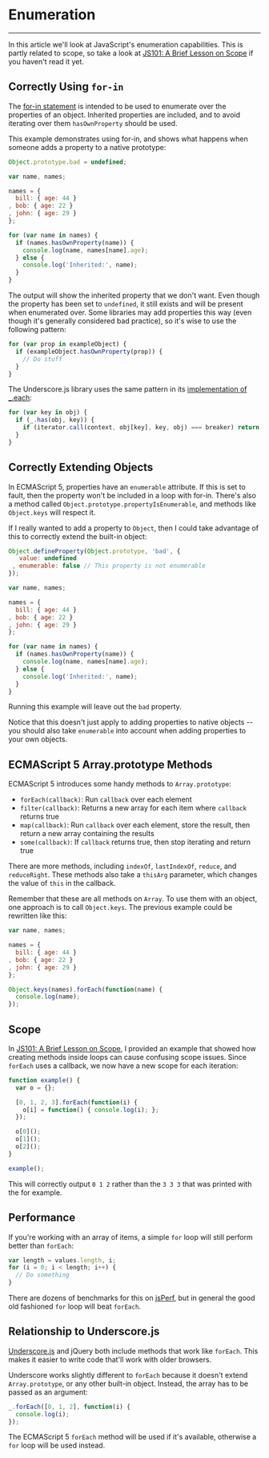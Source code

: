 # Enumeration

------

In this article we'll look at JavaScript's enumeration capabilities. This is partly related to scope, so take a look at [JS101: A Brief Lesson on Scope](scope.html) if you haven't read it yet.

## Correctly Using `for-in`

The [for-in statement](http://es5.github.io/#x12.6.4) is intended to be used to enumerate over the properties of an object. Inherited properties are included, and to avoid iterating over them `hasOwnProperty` should be used.

This example demonstrates using for-in, and shows what happens when someone adds a property to a native prototype:

```javascript
Object.prototype.bad = undefined;

var name, names;

names = {
  bill: { age: 44 }
, bob: { age: 22 }
, john: { age: 29 }
};

for (var name in names) {
  if (names.hasOwnProperty(name)) {
    console.log(name, names[name].age);
  } else {
    console.log('Inherited:', name);
  }
}
```

The output will show the inherited property that we don't want. Even though the property has been set to `undefined`, it still exists and will be present when enumerated over. Some libraries may add properties this way (even though it's generally considered bad practice), so it's wise to use the following pattern:

```javascript
for (var prop in exampleObject) {
  if (exampleObject.hasOwnProperty(prop)) {
    // Do stuff
  }
}
```

The Underscore.js library uses the same pattern in its [implementation of _.each](https://github.com/documentcloud/underscore/blob/2eb8d2de5cfd636e46e0a4fb4640f3ff8ff6d7d9/underscore.js#L83-88):

```javascript
for (var key in obj) {
  if (_.has(obj, key)) {
    if (iterator.call(context, obj[key], key, obj) === breaker) return;
  }
}
```

## Correctly Extending Objects

In ECMAScript 5, properties have an `enumerable` attribute. If this is set to fault, then the property won't be included in a loop with for-in. There's also a method called `Object.prototype.propertyIsEnumerable`, and methods like `Object.keys` will respect it.

If I really wanted to add a property to `Object`, then I could take advantage of this to correctly extend the built-in object:

```javascript
Object.defineProperty(Object.prototype, 'bad', {
   value: undefined
 , enumerable: false // This property is not enumerable
});

var name, names;

names = {
  bill: { age: 44 }
, bob: { age: 22 }
, john: { age: 29 }
};

for (var name in names) {
  if (names.hasOwnProperty(name)) {
    console.log(name, names[name].age);
  } else {
    console.log('Inherited:', name);
  }
}
```

Running this example will leave out the `bad` property.

Notice that this doesn't just apply to adding properties to native objects -- you should also take `enumerable` into account when adding properties to your own objects.

## ECMAScript 5 Array.prototype Methods

ECMAScript 5 introduces some handy methods to `Array.prototype`:

- `forEach(callback)`: Run `callback` over each element
- `filter(callback)`: Returns a new array for each item where `callback` returns true
- `map(callback)`: Run `callback` over each element, store the result, then return a new array containing the results
- `some(callback)`: If `callback` returns true, then stop iterating and return true

There are more methods, including `indexOf`, `lastIndexOf`, `reduce`, and `reduceRight`. These methods also take a `thisArg` parameter, which changes the value of `this` in the callback.

Remember that these are all methods on `Array`. To use them with an object, one approach is to call `Object.keys`. The previous example could be rewritten like this:

```javascript
var name, names;

names = {
  bill: { age: 44 }
, bob: { age: 22 }
, john: { age: 29 }
};

Object.keys(names).forEach(function(name) {
  console.log(name);
});
```

## Scope

In [JS101: A Brief Lesson on Scope](scope.html), I provided an example that showed how creating methods inside loops can cause confusing scope issues. Since `forEach` uses a callback, we now have a new scope for each iteration:

```javascript
function example() {
  var o = {};

  [0, 1, 2, 3].forEach(function(i) {
    o[i] = function() { console.log(i); };
  });

  o[0]();
  o[1]();
  o[2]();
}

example();
```

This will correctly output `0 1 2` rather than the `3 3 3` that was printed with the for example.

## Performance

If you're working with an array of items, a simple `for` loop will still perform better than `forEach`:

```javascript
var length = values.length, i;
for (i = 0; i < length; i++) {
  // Do something
}
```

There are dozens of benchmarks for this on [jsPerf](http://jsperf.com/), but in general the good old fashioned `for` loop will beat `forEach`.

## Relationship to Underscore.js

[Underscore.js](http://underscorejs.org/) and jQuery both include methods that work like `forEach`. This makes it easier to write code that'll work with older browsers.

Underscore works slightly different to `forEach` because it doesn't extend `Array.prototype`, or any other built-in object. Instead, the array has to be passed as an argument:

```javascript
_.forEach([0, 1, 2], function(i) {
  console.log(i);
});
```

The ECMAScript 5 `forEach` method will be used if it's available, otherwise a `for` loop will be used instead.

